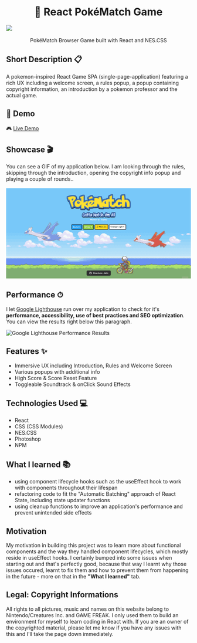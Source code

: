 <h1 align="center">🐉 React PokéMatch Game</h1>

![]([/src/resources/images/banner.png](https://i.imgur.com/EjDCnMK.png))
<p align="center">
  PokéMatch Browser Game built with React and NES.CSS
</p>

## Short Description 📋
A pokemon-inspired React Game SPA (single-page-application) featuring a rich UX including a welcome screen, a rules popup, a popup containing copyright information, an introduction by a pokemon professor and the actual game. 

## 🔴 Demo
🎮 [Live Demo](https://gianlucajahn.github.io/pokematch-react-game)

## Showcase 🎬
You can see a GIF of my application below. I am looking through the rules, skipping through the introduction, opening the copyright info popup and playing a couple of rounds.. <br /> <br />
![](https://github.com/gianlucajahn/pokematch-react-game/blob/main/PokeMatch.gif?raw=true)

## Performance ⏱
I let [Google Lighthouse](https://chrome.google.com/webstore/detail/lighthouse/blipmdconlkpinefehnmjammfjpmpbjk?hl=de) run over my application to check for it's **performance, accessibility, use of best practices and SEO optimization**. You can view the results right below this paragraph.

![Google Lighthouse Performance Results](https://i.ibb.co/31tRhYt/performance-pokemon.png)

## Features ✨
- Immersive UX including Introduction, Rules and Welcome Screen
- Various popups with additional info
- High Score & Score Reset Feature 
- Toggleable Soundtrack & onClick Sound Effects

## Technologies Used 💻
- React
- CSS (CSS Modules)
- NES.CSS
- Photoshop
- NPM

## What I learned 📚
- using component lifecycle hooks such as the useEffect hook to work with components throughout their lifespan
- refactoring code to fit the "Automatic Batching" approach of React State, including state updater functions
- using cleanup functions to improve an application's performance and prevent unintended side effects

## Motivation
My motivation in building this project was to learn more about functional components and the way they handled component lifecycles, which mostly reside in useEffect hooks. I certainly bumped into some issues when starting out and that's perfectly good, because that way I learnt why those issues occured, learnt to fix them and how to prevent them from happening in the future - more on that in the **"What I learned"** tab. 

## Legal: Copyright Informations
All rights to all pictures, music and names on this website belong to Nintendo/Creatures Inc. and GAME FREAK. I only used them to build an environment for myself to learn coding in React with. If you are an owner of the copyrighted material, please let me know if you have any issues with this and I'll take the page down immediately.
